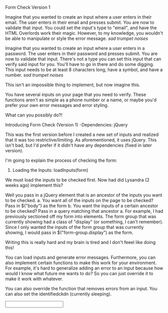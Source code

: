 Form Check
Version 1

Imagine that you wanted to create an input where a user enters in their email. 
The user enters in their email and presses submit.
You are now to validate that input.
You could set the input's type to "email", and have the HTML Overlords work their magic.
However, to my knowledge, you wouldn't be able to manipulate or style the error message.
*sad trumpet noises*

Imagine that you wanted to create an input where a user enters in a password.
The user enters in their password and presses submit.
You are now to validate that input.
There's not a type you can set this input that can verify said input for you.
You'll have to go in there and do some digging. This input needs to be at least
8 characters long, have a symbol, and have a number.
*sad trumpet noises*

This isn't an impossible thing to implement, but now imagine this.

You have several inputs on your page that you need to verify. These functions aren't as
simple as a phone number or a name, or maybe you'd prefer your own error messages and error styling.

What can you possibly do?!

Introducing Form Check (Version 1)
  -Dependencies: jQuery
  
This was the first version before I created a new set of inputs and realized that
it was too restrictive/limiting. As aforementioned, it uses jQuery. This isn't bad,
but I'd prefer if it didn't have any dependencies (fixed in later version).

I'm going to explain the process of checking the form:

1. Loading the Inputs: loadInputs(form)

We must load the inputs to be checked first. 
Now had did Lysandra (2 weeks ago) implement this?

Well you pass in a jQuery element that is an ancestor of the inputs you want to be checked.
	a. You want all of the inputs on the page to be checked? Pass in $("body") as the form
	b. You want the inputs of a certain ancestor to be checked? Pass in a query matching that ancestor
		a. For example, I had previously sectioned off my form into <form-group> elements. The form group that was
			currently showing had a class of "display" (or something, I can't remember). Since I only
			wanted the inputs of the form group that was currently showing, I would pass in
			$("form-group.display") as the form.

Writing this is really hard and my brain is tired and I don't feeel like doing this!

You can load inputs and generate error messages. Furthermore, you can also implement certain functions
to make this work for your environment. For example, it's hard to generalize adding an error to an input
because how would I know what future me wants to do? So you can just override it to make it work with whatever.

You can also override the function that removes errors from an input. You can also set the identifiedckdn (currently sleeping).


<input autocomplete="off" class="check input" name="fName" inputLabel="First name" requirements="name" type="text">




